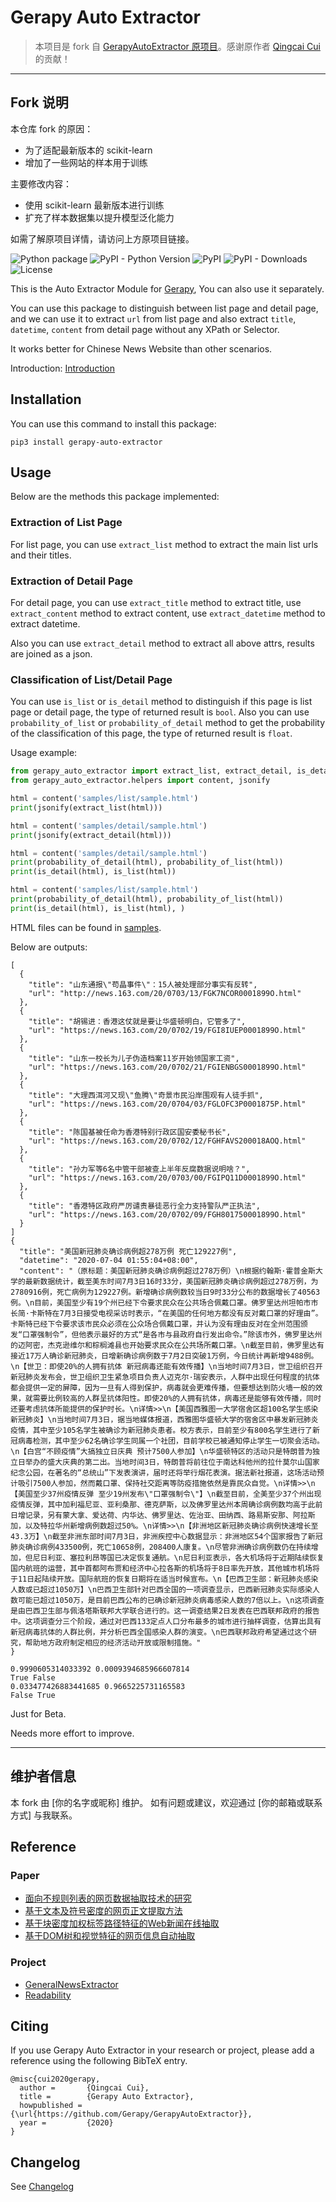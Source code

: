 # Gerapy Auto Extractor

> 本项目是 fork 自 [GerapyAutoExtractor 原项目](https://github.com/Gerapy/GerapyAutoExtractor)。感谢原作者 [Qingcai Cui](https://github.com/cuiqingcai) 的贡献！

---

## Fork 说明

本仓库 fork 的原因：
- 为了适配最新版本的 scikit-learn
- 增加了一些网站的样本用于训练

主要修改内容：
- 使用 scikit-learn 最新版本进行训练
- 扩充了样本数据集以提升模型泛化能力

如需了解原项目详情，请访问上方原项目链接。


![Python package](https://github.com/Gerapy/GerapyAutoExtractor/workflows/Python%20package/badge.svg)
![PyPI - Python Version](https://img.shields.io/pypi/pyversions/gerapy-auto-extractor)
![PyPI](https://img.shields.io/pypi/v/gerapy-auto-extractor)
![PyPI - Downloads](https://img.shields.io/pypi/dm/gerapy-auto-extractor)
![License](https://img.shields.io/badge/license-Apache%202-blue)

This is the Auto Extractor Module for [Gerapy](https://github.com/Gerapy/Gerapy), You can also use it separately.

You can use this package to distinguish between list page and detail page, and we can use it to extract
`url` from list page and also extract `title`, `datetime`, `content` from detail page without any XPath or Selector.

It works better for Chinese News Website than other scenarios.

Introduction: [Introduction](https://www.v2ex.com/t/687948)

## Installation

You can use this command to install this package:

```
pip3 install gerapy-auto-extractor
```

## Usage

Below are the methods this package implemented:

### Extraction of List Page

For list page, you can use `extract_list` method to extract the main list urls and their titles.

### Extraction of Detail Page

For detail page, you can use `extract_title` method to extract title, use `extract_content` method to extract content,
use `extract_datetime` method to extract datetime.

Also you can use `extract_detail` method to extract all above attrs, results are joined as a json.

### Classification of List/Detail Page

You can use `is_list` or `is_detail` method to distinguish if this page is list page or detail page, the type of returned result is `bool`.
Also you can use `probability_of_list` or `probability_of_detail` method to get the probability of the classification of this page, the type of returned result is `float`.

Usage example:

```python
from gerapy_auto_extractor import extract_list, extract_detail, is_detail, is_list, probability_of_detail, probability_of_list
from gerapy_auto_extractor.helpers import content, jsonify

html = content('samples/list/sample.html')
print(jsonify(extract_list(html)))

html = content('samples/detail/sample.html')
print(jsonify(extract_detail(html)))

html = content('samples/detail/sample.html')
print(probability_of_detail(html), probability_of_list(html))
print(is_detail(html), is_list(html))

html = content('samples/list/sample.html')
print(probability_of_detail(html), probability_of_list(html))
print(is_detail(html), is_list(html), )
```

HTML files can be found in [samples](./samples).

Below are outputs:

```
[
  {
    "title": "山东通报\"苟晶事件\"：15人被处理部分事实有反转",
    "url": "http://news.163.com/20/0703/13/FGK7NCOR0001899O.html"
  },
  {
    "title": "胡锡进：香港这仗就是要让华盛顿明白，它管多了",
    "url": "https://news.163.com/20/0702/19/FGI8IUEP0001899O.html"
  },
  {
    "title": "山东一校长为儿子伪造档案11岁开始领国家工资",
    "url": "https://news.163.com/20/0702/21/FGIENBGS0001899O.html"
  },
  {
    "title": "大理西洱河又现\"鱼腾\"奇景市民沿岸围观有人徒手抓",
    "url": "https://news.163.com/20/0704/03/FGLOFC3P0001875P.html"
  },
  {
    "title": "陈国基被任命为香港特别行政区国安委秘书长",
    "url": "https://news.163.com/20/0702/12/FGHFAVS200018AOQ.html"
  },
  {
    "title": "孙力军等6名中管干部被查上半年反腐数据说明啥？",
    "url": "https://news.163.com/20/0703/00/FGIPQ11D0001899O.html"
  },
  {
    "title": "香港特区政府严厉谴责暴徒恶行全力支持警队严正执法",
    "url": "https://news.163.com/20/0702/09/FGH801750001899O.html"
  }
]
{
  "title": "美国新冠肺炎确诊病例超278万例 死亡129227例",
  "datetime": "2020-07-04 01:55:04+08:00",
  "content": "（原标题：美国新冠肺炎确诊病例超过278万例）\n根据约翰斯·霍普金斯大学的最新数据统计，截至美东时间7月3日16时33分，美国新冠肺炎确诊病例超过278万例，为2780916例，死亡病例为129227例。新增确诊病例数较当日9时33分公布的数据增长了40563例。\n目前，美国至少有19个州已经下令要求民众在公共场合佩戴口罩。佛罗里达州坦帕市市长简·卡斯特在7月3日接受电视采访时表示，“在美国的任何地方都没有反对戴口罩的好理由”。卡斯特已经下令要求该市民众必须在公众场合佩戴口罩，并认为没有理由反对在全州范围颁发“口罩强制令”，但他表示最好的方式“是各市与县政府自行发出命令。”除该市外，佛罗里达州的迈阿密，杰克逊维尔和棕榈滩县也开始要求民众在公共场所戴口罩。\n截至目前，佛罗里达有接近17万人确诊新冠肺炎，日增新确诊病例数于7月2日突破1万例，今日统计再新增9488例。\n【世卫：即使20%的人拥有抗体 新冠病毒还能有效传播】\n当地时间7月3日，世卫组织召开新冠肺炎发布会，世卫组织卫生紧急项目负责人迈克尔·瑞安表示，人群中出现任何程度的抗体都会提供一定的屏障，因为一旦有人得到保护，病毒就会更难传播，但要想达到防火墙一般的效果，就需要比例较高的人群呈抗体阳性。即使20%的人拥有抗体，病毒还是能够有效传播，同时还要考虑抗体所能提供的保护时长。\n详情>>\n【美国西雅图一大学宿舍区超100名学生感染新冠肺炎】\n当地时间7月3日，据当地媒体报道，西雅图华盛顿大学的宿舍区中暴发新冠肺炎疫情，其中至少105名学生被确诊为新冠肺炎患者。校方表示，目前至少有800名学生进行了新冠病毒检测，其中至少62名确诊学生同属一个社团，目前学校已被通知停止学生一切聚会活动。\n【白宫“不顾疫情”大搞独立日庆典 预计7500人参加】\n华盛顿特区的活动只是特朗普为独立日举办的盛大庆典的第二出。当地时间3日，特朗普将前往位于南达科他州的拉什莫尔山国家纪念公园，在著名的“总统山”下发表演讲，届时还将举行烟花表演。据法新社报道，这场活动预计吸引7500人参加，然而戴口罩、保持社交距离等防疫措施依然是靠民众自觉。\n详情>>\n【美国至少37州疫情反弹 至少19州发布\"口罩强制令\"】\n截至目前，全美至少37个州出现疫情反弹，其中加利福尼亚、亚利桑那、德克萨斯，以及佛罗里达州本周确诊病例数均高于此前日增记录，另有蒙大拿、爱达荷、内华达、佛罗里达、佐治亚、田纳西、路易斯安那、阿拉斯加，以及特拉华州新增病例数超过50%。\n详情>>\n【非洲地区新冠肺炎确诊病例快速增长至43.3万】\n截至非洲东部时间7月3日，非洲疾控中心数据显示：非洲地区54个国家报告了新冠肺炎确诊病例433500例，死亡10658例，208400人康复。\n尽管非洲确诊病例数仍在持续增加，但尼日利亚、塞拉利昂等国已决定恢复通航。\n尼日利亚表示，各大机场将于近期陆续恢复国内航班的运营，其中首都阿布贾和经济中心拉各斯的机场将于8日率先开放，其他城市机场将于11日起陆续开放。国际航班的恢复日期将在适当时候宣布。\n【巴西卫生部：新冠肺炎感染人数或已超过1050万】\n巴西卫生部针对巴西全国的一项调查显示，巴西新冠肺炎实际感染人数可能已超过1050万，是目前巴西公布的已确诊新冠肺炎病毒感染人数的7倍以上。\n这项调查是由巴西卫生部与佩洛塔斯联邦大学联合进行的。这一调查结果2日发表在巴西联邦政府的报告中。这项调查分三个阶段，通过对巴西133定点人口分布最多的城市进行抽样调查，估算出具有新冠病毒抗体的人群比例，并分析巴西全国感染人群的演变。\n巴西联邦政府希望通过这个研究，帮助地方政府制定相应的经济活动开放或限制措施。"
}

0.9990605314033392 0.0009394685966607814
True False
0.033477426883441685 0.9665225731165583
False True
```

Just for Beta.

Needs more effort to improve.

---

## 维护者信息

本 fork 由 [你的名字或昵称] 维护。
如有问题或建议，欢迎通过 [你的邮箱或联系方式] 与我联系。


## Reference

### Paper

* [面向不规则列表的网页数据抽取技术的研究](http://www.cnki.com.cn/Article/CJFDTotal-JSYJ201509023.htm)
* [基于文本及符号密度的网页正文提取方法](https://kns.cnki.net/KCMS/detail/detail.aspx?dbcode=CJFQ&dbname=CJFDLAST2019&filename=GWDZ201908029&v=MDY4MTRxVHJXTTFGckNVUkxPZmJ1Wm5GQ2poVXJyQklqclBkTEc0SDlqTXA0OUhiWVI4ZVgxTHV4WVM3RGgxVDM=)
* [基于块密度加权标签路径特征的Web新闻在线抽取](https://kns.cnki.net/kcms/detail/detail.aspx?filename=PZKX201708010&dbcode=CJFQ&dbname=CJFD2017&v=)
* [基于DOM树和视觉特征的网页信息自动抽取](http://www.cnki.com.cn/Article/CJFDTOTAL-JSJC201310069.htm)

### Project

* [GeneralNewsExtractor](https://github.com/kingname/GeneralNewsExtractor)
* [Readability](https://github.com/buriy/python-readability)

## Citing 

If you use Gerapy Auto Extractor in your research or project, please add a reference using the following BibTeX entry.

```
@misc{cui2020gerapy,
  author =       {Qingcai Cui},
  title =        {Gerapy Auto Extractor},
  howpublished = {\url{https://github.com/Gerapy/GerapyAutoExtractor}},
  year =         {2020}
}
```

## Changelog

See [Changelog](./CHANGELOG.md)
